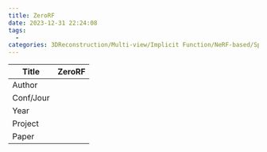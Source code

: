 ```yaml
---
title: ZeroRF
date: 2023-12-31 22:24:08
tags:
  - 
categories: 3DReconstruction/Multi-view/Implicit Function/NeRF-based/Sparse
---
```


| Title     | ZeroRF                                                                                                                                                                                       |
| --------- | --------------------------------------------------------------------------------------------------------------------------------------------------------------------------------------------------------- |
| Author    |                                                                                                                                                                                                           |
| Conf/Jour |                                                                                                                                                                                                           |
| Year      |                                                                                                                                                                                                           |
| Project   |                                                                                                                                                                                                           |
| Paper     |  |

<!-- more -->
